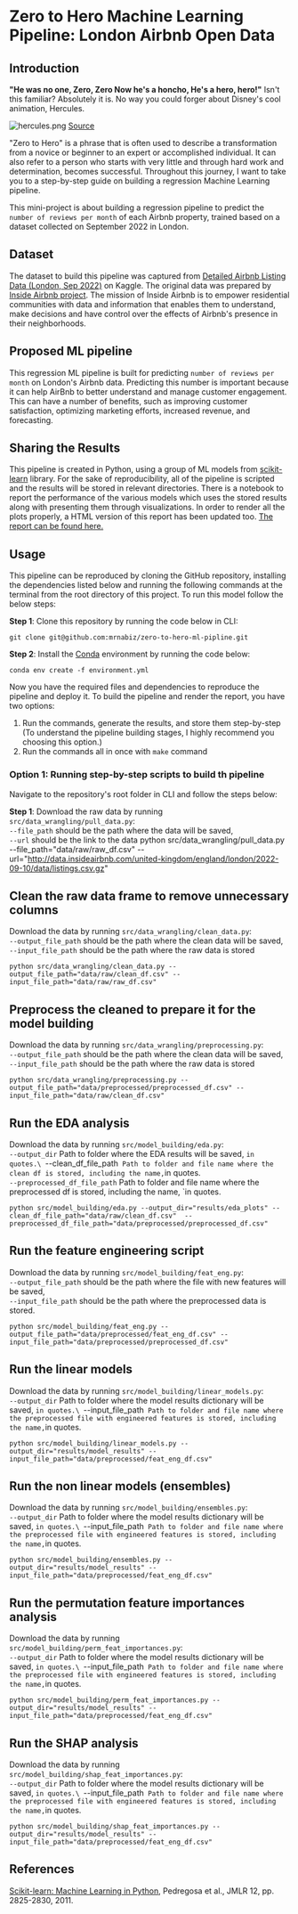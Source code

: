 # Zero to Hero Machine Learning Pipeline: London Airbnb Open Data 
## Introduction
**"He was no one, Zero, Zero
Now he's a honcho, He's a hero, hero!"**
Isn't this familiar? Absolutely it is. No way you could forger about Disney's cool animation, Hercules.

![hercules.png](https://static.wikia.nocookie.net/disney/images/f/fa/Zero_to_Hero.png)
[Source](https://disney.fandom.com/wiki/Zero_to_Hero)

"Zero to Hero" is a phrase that is often used to describe a transformation from a novice or beginner to an expert or accomplished individual. It can also refer to a person who starts with very little and through hard work and determination, becomes successful. Throughout this journey, I want to take you to a step-by-step guide on building a regression Machine Learning pipeline.

This mini-project is about building a regression pipeline to predict the `number of reviews per month` of each Airbnb property, trained based on a dataset collected on September 2022 in London.

## Dataset
The dataset to build this pipeline was captured from [Detailed Airbnb Listing Data (London, Sep 2022)](https://www.kaggle.com/datasets/mrnabiz/detailed-airbnb-listing-data-london-sep-2022) on Kaggle. The original data was prepared by [Inside Airbnb project](http://insideairbnb.com/). The mission of Inside Airbnb is to empower residential communities with data and information that enables them to understand, make decisions and have control over the effects of Airbnb's presence in their neighborhoods.

## Proposed ML pipeline
This regression ML pipeline is built for predicting `number of reviews per month` on London's Airbnb data. Predicting this number is important because it can help AirBnb to better understand and manage customer engagement. This can have a number of benefits, such as improving customer satisfaction, optimizing marketing efforts, increased revenue, and forecasting.

## Sharing the Results
This pipeline is created in Python, using a group of ML models from [scikit-learn](https://scikit-learn.org/stable/index.html) library. For the sake of reproducibility, all of the pipeline is scripted and the results will be stored in relevant directories. There is a notebook to report the performance of the various models which uses the stored results along with presenting them through visualizations. In order to render all the plots properly, a HTML version of this report has been updated too. [The report can be found here.](https://ubc-mds.github.io/eurovision_contest_rank_analysis/doc/report.html)

## Usage
This pipeline can be reproduced by cloning the GitHub repository, installing the dependencies listed below and running the following commands at the terminal from the root directory of this project. To run this model follow the below steps:

**Step 1**: Clone this repository by running the code below in CLI:

    git clone git@github.com:mrnabiz/zero-to-hero-ml-pipline.git

**Step 2**: Install the [Conda](https://docs.conda.io/en/latest/) environment by running the code below:

    conda env create -f environment.yml

Now you have the required files and dependencies to reproduce the pipeline and deploy it. To build the pipeline and render the report, you have two options:
1. Run the commands, generate the results, and store them step-by-step (To understand the pipeline building stages, I highly recommend you choosing this option.)
2. Run the commands all in once with `make` command

### Option 1: Running step-by-step scripts to build th pipeline
Navigate to the repository's root folder in CLI and follow the steps below:

**Step 1**: Download the raw data by running `src/data_wrangling/pull_data.py`:\
`--file_path` should be the path where the data will be saved,\
`--url` should be the link to the data
    python src/data_wrangling/pull_data.py --file_path="data/raw/raw_df.csv" --url="http://data.insideairbnb.com/united-kingdom/england/london/2022-09-10/data/listings.csv.gz"
## Clean the raw data frame to remove unnecessary columns
Download the data by running `src/data_wrangling/clean_data.py`:\
    `--output_file_path` should be the path where the clean data will be saved,\
    `--input_file_path` should be the path where the raw data is stored

    python src/data_wrangling/clean_data.py --output_file_path="data/raw/clean_df.csv" --input_file_path="data/raw/raw_df.csv"

## Preprocess the cleaned to prepare it for the model building
Download the data by running `src/data_wrangling/preprocessing.py`:\
    `--output_file_path` should be the path where the clean data will be saved,\
    `--input_file_path` should be the path where the raw data is stored

    python src/data_wrangling/preprocessing.py --output_file_path="data/preprocessed/preprocessed_df.csv" --input_file_path="data/raw/clean_df.csv"

## Run the EDA analysis
Download the data by running `src/model_building/eda.py`:\
    `--output_dir`  Path to folder where the EDA results will be saved, `in quotes.\
    `--clean_df_file_path`  Path to folder and file name where the clean df is stored, including the name, `in quotes.\
    `--preprocessed_df_file_path`  Path to folder and file name where the preprocessed df is stored, including the name, `in quotes.

    python src/model_building/eda.py --output_dir="results/eda_plots" --clean_df_file_path="data/raw/clean_df.csv"  --preprocessed_df_file_path="data/preprocessed/preprocessed_df.csv"

## Run the feature engineering script
Download the data by running `src/model_building/feat_eng.py`:\
    `--output_file_path` should be the path where the file with new features will be saved,\
    `--input_file_path`  should be the path where the preprocessed data is stored.

    python src/model_building/feat_eng.py --output_file_path="data/preprocessed/feat_eng_df.csv" --input_file_path="data/preprocessed/preprocessed_df.csv"

## Run the linear models
Download the data by running `src/model_building/linear_models.py`:\
    `--output_dir`  Path to folder where the model results dictionary will be saved, `in quotes.\
    `--input_file_path`  Path to folder and file name where the preprocessed file with engineered features is stored, including the name, `in quotes.

    python src/model_building/linear_models.py --output_dir="results/model_results" --input_file_path="data/preprocessed/feat_eng_df.csv"

## Run the non linear models (ensembles)
Download the data by running `src/model_building/ensembles.py`:\
    `--output_dir`  Path to folder where the model results dictionary will be saved, `in quotes.\
    `--input_file_path`  Path to folder and file name where the preprocessed file with engineered features is stored, including the name, `in quotes.

    python src/model_building/ensembles.py --output_dir="results/model_results" --input_file_path="data/preprocessed/feat_eng_df.csv"

## Run the permutation feature importances analysis 
Download the data by running `src/model_building/perm_feat_importances.py`:\
    `--output_dir`  Path to folder where the model results dictionary will be saved, `in quotes.\
    `--input_file_path`  Path to folder and file name where the preprocessed file with engineered features is stored, including the name, `in quotes.

    python src/model_building/perm_feat_importances.py --output_dir="results/model_results" --input_file_path="data/preprocessed/feat_eng_df.csv"

## Run the SHAP analysis 
Download the data by running `src/model_building/shap_feat_importances.py`:\
    `--output_dir`  Path to folder where the model results dictionary will be saved, `in quotes.\
    `--input_file_path`  Path to folder and file name where the preprocessed file with engineered features is stored, including the name, `in quotes.

    python src/model_building/shap_feat_importances.py --output_dir="results/model_results" --input_file_path="data/preprocessed/feat_eng_df.csv"



## References
[Scikit-learn: Machine Learning in Python](https://jmlr.csail.mit.edu/papers/v12/pedregosa11a.html), Pedregosa et al., JMLR 12, pp. 2825-2830, 2011.